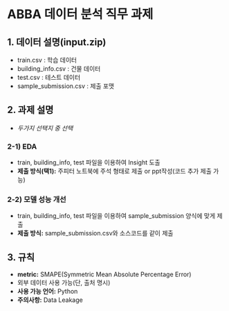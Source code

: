 # ABBA 데이터 분석 직무 과제

## 1. 데이터 설명(input.zip)
* train.csv : 학습 데이터
* building_info.csv : 건물 데이터
* test.csv : 테스트 데이터
* sample_submission.csv : 제출 포맷

## 2. 과제 설명
- *두가지 선택지 중 선택*
### 2-1) EDA
  - train, building_info, test 파일을 이용하여 Insight 도출
  - **제출 방식(택1):** 주피터 노트북에 주석 형태로 제출 or ppt작성(코드 추가 제출 가능)
### 2-2) 모델 성능 개선
  - train, building_info, test 파일을 이용하여 sample_submission 양식에 맞게 제출
  - **제출 방식:** sample_submission.csv와 소스코드를 같이 제출
 
## 3. 규칙
- **metric:** SMAPE(Symmetric Mean Absolute Percentage Error)
- 외부 데이터 사용 가능(단, 출처 명시)
- **사용 가능 언어:** Python
- **주의사항:** Data Leakage 
